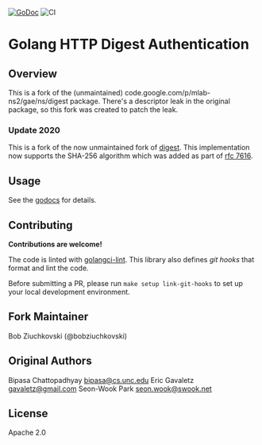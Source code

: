 [![GoDoc](https://img.shields.io/static/v1?label=godoc&message=reference&color=blue)](https://pkg.go.dev/github.com/mongodb-forks/digest)
![CI](https://github.com/mongodb-forks/digest/workflows/CI/badge.svg)
# Golang HTTP Digest Authentication

## Overview

This is a fork of the (unmaintained) code.google.com/p/mlab-ns2/gae/ns/digest package.
There's a descriptor leak in the original package, so this fork was created to patch
the leak.

### Update 2020

This is a fork of the now unmaintained fork of [digest](https://github.com/bobziuchkovski/digest).
This implementation now supports the SHA-256 algorithm which was added as part of [rfc 7616](https://tools.ietf.org/html/rfc7616).

## Usage

See the [godocs](https://godoc.org/github.com/bobziuchkovski/digest) for details.

## Contributing

**Contributions are welcome!**

The code is linted with [golangci-lint](https://golangci-lint.run/).  This library also defines *git hooks* that format and lint the code.

Before submitting a PR, please run `make setup link-git-hooks` to set up your local development environment.

## Fork Maintainer

Bob Ziuchkovski (@bobziuchkovski)

## Original Authors

Bipasa Chattopadhyay <bipasa@cs.unc.edu>
Eric Gavaletz <gavaletz@gmail.com>
Seon-Wook Park <seon.wook@swook.net>

## License

Apache 2.0
